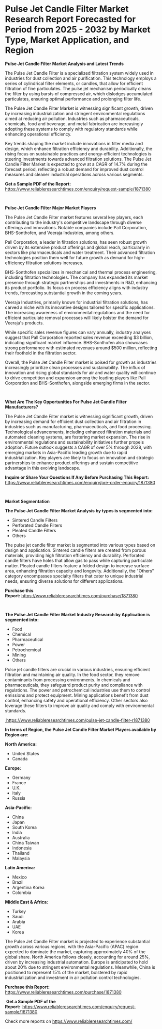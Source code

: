 <p><h1>Pulse Jet Candle Filter Market Research Report Forecasted for Period from 2025 -  2032 by Market Type, Market Application, and Region</h1></p><p><strong>Pulse Jet Candle Filter Market Analysis and Latest Trends</strong></p>
<p><p>The Pulse Jet Candle Filter is a specialized filtration system widely used in industries for dust collection and air purification. This technology employs a series of cylindrical filter elements, or candles, that allow for efficient filtration of fine particulates. The pulse jet mechanism periodically cleans the filter by using bursts of compressed air, which dislodges accumulated particulates, ensuring optimal performance and prolonging filter life.</p><p>The Pulse Jet Candle Filter Market is witnessing significant growth, driven by increasing industrialization and stringent environmental regulations aimed at reducing air pollution. Industries such as pharmaceuticals, chemicals, food and beverage, and metal fabrication are increasingly adopting these systems to comply with regulatory standards while enhancing operational efficiency. </p><p>Key trends shaping the market include innovations in filter media and design, which enhance filtration efficiency and durability. Additionally, the rising focus on sustainable practices and energy-efficient technologies is steering investments towards advanced filtration solutions. The Pulse Jet Candle Filter Market is expected to grow at a CAGR of 14.7% during the forecast period, reflecting a robust demand for improved dust control measures and cleaner industrial operations across various segments.</p></p>
<p><strong>Get a Sample PDF of the Report:&nbsp;</strong> <a href="https://www.reliableresearchtimes.com/enquiry/request-sample/1871380?utm_campaign=1950&utm_medium=2&utm_source=Github&utm_content=ia&utm_term=28022025&utm_id=pulse-jet-candle-filter">https://www.reliableresearchtimes.com/enquiry/request-sample/1871380</a></p>
<p>&nbsp;</p>
<p><strong>Pulse Jet Candle Filter Major Market Players</strong></p>
<p><p>The Pulse Jet Candle Filter market features several key players, each contributing to the industry's competitive landscape through diverse offerings and innovations. Notable companies include Pall Corporation, BHS-Sonthofen, and Veeraja Industries, among others.</p><p>Pall Corporation, a leader in filtration solutions, has seen robust growth driven by its extensive product offerings and global reach, particularly in sectors like pharmaceuticals and water treatment. Their advanced filtration technologies position them well for future growth as demand for high-efficiency filtration solutions increases.</p><p>BHS-Sonthofen specializes in mechanical and thermal process engineering, including filtration technologies. The company has expanded its market presence through strategic partnerships and investments in R&D, enhancing its product portfolio. Its focus on process efficiency aligns with industry trends, forecasting substantial growth in the coming years.</p><p>Veeraja Industries, primarily known for industrial filtration solutions, has carved a niche with its innovative designs tailored for specific applications. The increasing awareness of environmental regulations and the need for efficient particulate removal processes will likely bolster the demand for Veeraja's products.</p><p>While specific sales revenue figures can vary annually, industry analyses suggest that Pall Corporation reported sales revenue exceeding $3 billion, indicating significant market influence. BHS-Sonthofen also showcases strong performance with estimated revenues around $500 million, reflecting their foothold in the filtration sector.</p><p>Overall, the Pulse Jet Candle Filter market is poised for growth as industries increasingly prioritize clean processes and sustainability. The influx of innovation and rising global standards for air and water quality will continue to drive competition and expansion among the leading players like Pall Corporation and BHS-Sonthofen, alongside emerging firms in the sector.</p></p>
<p>&nbsp;</p>
<p><strong>What Are The Key Opportunities For Pulse Jet Candle Filter Manufacturers?</strong></p>
<p><p>The Pulse Jet Candle Filter market is witnessing significant growth, driven by increasing demand for efficient dust collection and air filtration in industries such as manufacturing, pharmaceuticals, and food processing. Technological advancements, including enhanced filtration materials and automated cleaning systems, are fostering market expansion. The rise in environmental regulations and sustainability initiatives further propels adoption. Future outlook suggests a CAGR of over 5% through 2028, with emerging markets in Asia-Pacific leading growth due to rapid industrialization. Key players are likely to focus on innovation and strategic partnerships to enhance product offerings and sustain competitive advantage in this evolving landscape.</p></p>
<p><strong>Inquire or Share Your Questions If Any Before Purchasing This Report:</strong> <a href="https://www.reliableresearchtimes.com/enquiry/pre-order-enquiry/1871380?utm_campaign=1950&utm_medium=2&utm_source=Github&utm_content=ia&utm_term=28022025&utm_id=pulse-jet-candle-filter">https://www.reliableresearchtimes.com/enquiry/pre-order-enquiry/1871380</a></p>
<p>&nbsp;</p>
<p><strong>Market Segmentation</strong></p>
<p><strong>The Pulse Jet Candle Filter Market Analysis by types is segmented into:</strong></p>
<p><ul><li>Sintered Candle Filters</li><li>Perforated Candle Filters</li><li>Pleated Candle Filters</li><li>Others</li></ul></p>
<p><p>The pulse jet candle filter market is segmented into various types based on design and application. Sintered candle filters are created from porous materials, providing high filtration efficiency and durability. Perforated candle filters have holes that allow gas to pass while capturing particulate matter. Pleated candle filters feature a folded design to increase surface area, enhancing filtration capacity and longevity. Additionally, the "Others" category encompasses specialty filters that cater to unique industrial needs, ensuring diverse solutions for different applications.</p></p>
<p><strong>Purchase this Report:&nbsp;</strong><a href="https://www.reliableresearchtimes.com/purchase/1871380?utm_campaign=1950&utm_medium=2&utm_source=Github&utm_content=ia&utm_term=28022025&utm_id=pulse-jet-candle-filter">https://www.reliableresearchtimes.com/purchase/1871380</a></p>
<p>&nbsp;</p>
<p><strong>The Pulse Jet Candle Filter Market Industry Research by Application is segmented into:</strong></p>
<p><ul><li>Food</li><li>Chemical</li><li>Pharmaceutical</li><li>Power</li><li>Petrochemical</li><li>Mining</li><li>Others</li></ul></p>
<p><p>Pulse jet candle filters are crucial in various industries, ensuring efficient filtration and maintaining air quality. In the food sector, they remove contaminants from processing environments. In chemicals and pharmaceuticals, they safeguard product purity and compliance with regulations. The power and petrochemical industries use them to control emissions and protect equipment. Mining applications benefit from dust control, enhancing safety and operational efficiency. Other sectors also leverage these filters to improve air quality and comply with environmental standards.</p></p>
<p><a href="https://www.reliableresearchtimes.com/pulse-jet-candle-filter-r1871380?utm_campaign=1950&utm_medium=2&utm_source=Github&utm_content=ia&utm_term=28022025&utm_id=pulse-jet-candle-filter">&nbsp;https://www.reliableresearchtimes.com/pulse-jet-candle-filter-r1871380</a></p>
<p><strong>In terms of Region, the Pulse Jet Candle Filter Market Players available by Region are:</strong></p>
<p>
    <p> <strong> North America: </strong>
        <ul>
            <li>United States</li>
            <li>Canada</li>
        </ul>
        </p> 
    <p> <strong> Europe: </strong>
        <ul>
            <li>Germany</li>
            <li>France</li>
            <li>U.K.</li>
            <li>Italy</li>
            <li>Russia</li>
        </ul>
        </p> 
    <p> <strong> Asia-Pacific: </strong>
        <ul>
            <li>China</li>
            <li>Japan</li>
            <li>South Korea</li>
            <li>India</li>
            <li>Australia</li>
            <li>China Taiwan</li>
            <li>Indonesia</li>
            <li>Thailand</li>
            <li>Malaysia</li>
        </ul>
        </p> 
    <p> <strong> Latin America: </strong>
        <ul>
            <li>Mexico</li>
            <li>Brazil</li>
            <li>Argentina Korea</li>
            <li>Colombia</li>
        </ul>
        </p> 
    <p> <strong> Middle East & Africa: </strong>
        <ul>
            <li>Turkey</li>
            <li>Saudi</li>
            <li>Arabia</li>
            <li>UAE</li>
            <li>Korea</li>
        </ul>
    </p>
    </p>
<p><p>The Pulse Jet Candle Filter market is projected to experience substantial growth across various regions, with the Asia-Pacific (APAC) region expected to dominate the market, capturing approximately 40% of the global share. North America follows closely, accounting for around 25%, driven by increasing industrial automation. Europe is anticipated to hold about 20% due to stringent environmental regulations. Meanwhile, China is positioned to represent 15% of the market, bolstered by rapid industrialization and investment in air pollution control technologies.</p></p>
<p><strong>Purchase this Report: </strong><a href="https://www.reliableresearchtimes.com/purchase/1871380?utm_campaign=1950&utm_medium=2&utm_source=Github&utm_content=ia&utm_term=28022025&utm_id=pulse-jet-candle-filter">https://www.reliableresearchtimes.com/purchase/1871380</a></p>
<p>&nbsp;<strong>Get a Sample PDF of the Report:&nbsp;&nbsp;</strong><a href="https://www.reliableresearchtimes.com/enquiry/request-sample/1871380?utm_campaign=1950&utm_medium=2&utm_source=Github&utm_content=ia&utm_term=28022025&utm_id=pulse-jet-candle-filter">https://www.reliableresearchtimes.com/enquiry/request-sample/1871380</a></p>
<p><strong></strong></p>
<p>Check more reports on <a href="https://www.reliableresearchtimes.com/?utm_campaign=1950&utm_medium=2&utm_source=Github&utm_content=ia&utm_term=28022025&utm_id=pulse-jet-candle-filter">https://www.reliableresearchtimes.com/</a></p>